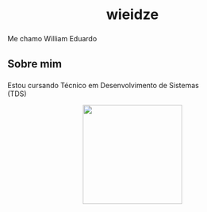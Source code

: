 <h1 align="center">wieidze</h1>

</div>

###
</div>

###
###

<p align="left">Me chamo William Eduardo</p>

###

<h2 align="left">Sobre mim</h2>

###

<p align="left">Estou cursando Técnico em Desenvolvimento de Sistemas <br>(TDS)</p>
<div align="center">
  <img height="200" src="https://media4.giphy.com/media/v1.Y2lkPTc5MGI3NjExZHNjbTUyN2htOHNkZjhxejd1cmdia2J1OTRtbzFuYjI4b2w2a3c4YiZlcD12MV9pbnRlcm5hbF9naWZfYnlfaWQmY3Q9Zw/3ohs4dsdIExLHeiPFm/giphy.gif"  />
</div>

###
###

<h2 align="left"></h2>
</div>

###
###

<div align="left">
</div>

###
